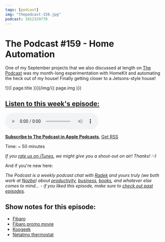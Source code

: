 ```yaml
---
tags: [podcast]
img: "thepodcast-159.jpg"
podcast: 1012329770
---
```


# The Podcast #159 - Home Automation

One of my September projects that we also discussed at length on [The Podcast][p] was my month-long experimentation with HomeKit and automating the heck out of my house! Finally getting closer to a Jetsons-style house!

<!--More-->

![{{ page.title }}](/img/{{ page.img }})

## [Listen to this week's episode:][e]

<audio controls>
<source src="https://files.nozbe.com/podcast/159.mp3" type="audio/mpeg">
</audio>

**[Subscribe to The Podcast in Apple Podcasts][i]**, [Get RSS][rss]

Time: ~ 50 minutes

*If you [rate us on iTunes][i], we might give you a shout-out on air! Thanks! :-)*

And if you're new here:

*The Podcast is a weekly podcast chat with [Radek][r] and yours truly (we both work at [Nozbe][n]) about [productivity](/productivity), [business](/business), [books](/books), and whatever else comes to mind… - if you liked this episode, make sure to [check out past episodes](/podcast).*

## Show notes for this episode:

  * [Fibaro](https://www.fibaro.com/en/)
  * [Fibaro promo movie](https://www.youtube.com/watch?v=2i84LakHj0E)
  * [Koogeek](https://www.koogeek.com/)
  * [Netatmo thermostat](https://www.netatmo.com/en-US/product/energy/thermostat)



[y]: https://michael.gratis/thepodcastyt
[rss]: http://thepodcast.fm/episodes?format=RSS
[e]: http://thepodcast.fm/episodes/159

[p]: https://michael.gratis/thepodcastfm
[n]: https://michael.gratis/nozbe
[r]: https://michael.gratis/radex
[i]: https://michael.gratis/thepodcast
[o]: https://michael.gratis/ipadonly

